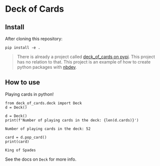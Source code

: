 # Deck of Cards



## Install

After cloning this repository:

`pip install -e .`
> There is already a project called [deck_of_cards on pypi](https://pypi.org/project/deck-of-cards/).  This project has no relation to that.  This project is an example of how to create python packages with [nbdev](https://github.com/fastai/nbdev).

## How to use

Playing cards in python!

```
from deck_of_cards.deck import Deck
d = Deck()
```

```
d = Deck()
print(f'Number of playing cards in the deck: {len(d.cards)}')
```

    Number of playing cards in the deck: 52


```
card = d.pop_card()
print(card)
```

    King of Spades


See the docs on `Deck` for more info.
